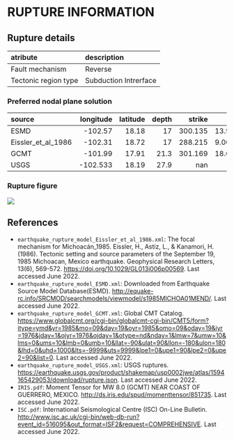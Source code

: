 # RUPTURE INFORMATION
    
## Rupture details

| atribute             | description           |
|:---------------------|:----------------------|
| Fault mechanism       | Reverse               |
| Tectonic region type | Subduction Intrerface |

### Preferred nodal plane solution

| source             |   longitude |   latitude |   depth |   strike |       dip |    rake |   mag |
|:-------------------|------------:|-----------:|--------:|---------:|----------:|--------:|------:|
| ESMD               |    -102.57  |      18.18 |    17   |  300.135 |  13.9845  | 61.3056 |  8.01 |
| Eissler_et_al_1986 |    -102.31  |      18.72 |    17   |  288.215 |   9.00029 | 72      |  8    |
| GCMT               |    -101.99  |      17.91 |    21.3 |  301.169 |  18.0004  | 85      |  8    |
| USGS               |    -102.533 |      18.19 |    27.9 |  nan     | nan       | 85      |  8    |

### Rupture figure

![](earthquake_ruptures.png)

## References

- `earthquake_rupture_model_Eissler_et_al_1986.xml`: The focal mechanism for Michoacán_1985. Eissler, H., Astiz, L., & Kanamori, H. (1986). Tectonic setting and source parameters of the September 19, 1985 Michoacan, Mexico earthquake. Geophysical Research Letters, 13(6), 569-572. https://doi.org/10.1029/GL013i006p00569. Last accessed June 2022. 
- `earthquake_rupture_model_ESMD.xml`: Downloaded from Earthquake Source Model Database(ESMD). http://equake-rc.info/SRCMOD/searchmodels/viewmodel/s1985MICHOA01MEND/. Last accessed June 2022. 
- `earthquake_rupture_model_GCMT.xml`: Global CMT Catalog. https://www.globalcmt.org/cgi-bin/globalcmt-cgi-bin/CMT5/form?itype=ymd&yr=1985&mo=09&day=19&oyr=1985&omo=09&oday=19&jyr=1976&jday=1&ojyr=1976&ojday=1&otype=nd&nday=1&lmw=7&umw=10&lms=0&ums=10&lmb=0&umb=10&llat=-90&ulat=90&llon=-180&ulon=180&lhd=0&uhd=1000&lts=-9999&uts=9999&lpe1=0&upe1=90&lpe2=0&upe2=90&list=0. Last accessed June 2022. 
- `earthquake_rupture_model_USGS.xml`: USGS ruptures. https://earthquake.usgs.gov/product/shakemap/usp0002jwe/atlas/1594165429053/download/rupture.json. Last accessed June 2022.
- `IRIS.pdf`: Moment Tensor for MW 8.0 (GCMT) NEAR COAST OF GUERRERO, MEXICO. http://ds.iris.edu/spud/momenttensor/851735. Last accessed June 2022.
- `ISC.pdf`: International Seismological Centre (ISC) On-Line Bulletin. http://www.isc.ac.uk/cgi-bin/web-db-run?event_id=516095&out_format=ISF2&request=COMPREHENSIVE. Last accessed June 2022. 